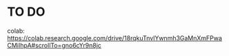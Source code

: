 # TO DO

colab:
https://colab.research.google.com/drive/18rqkuTnvlYwnmh3GaMnXmFPwaCMiIhpA#scrollTo=gno6cYr9n8jc
